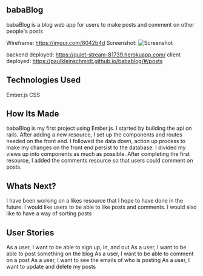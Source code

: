 ## babaBlog

babaBlog is a blog web app for users to make posts and comment on other people's posts

Wireframe: https://imgur.com/8042b4d
Screenshot: ![Screenshot](https://imgur.com/jocYhm3 "screenshot")


backend deployed: https://quiet-stream-81739.herokuapp.com/
client deployed: https://paulkleinschmidt.github.io/babablog/#/posts

## Technologies Used
Ember.js
CSS

## How Its Made

babaBlog is my first project using Ember.js. I started by building the api on rails. After adding a new resource, I set up the components and routes needed on the front end. I followed the data down, action up process to make my changes on the front end persist to the database. I divided my views up into components as much as possible. After completing the first resource, I added the comments resource so that users could comment on posts.

## Whats Next?

I have been working on a likes resource that I hope to have done in the future. I would like users to be able to like posts and comments. I would also like to have a way of sorting posts

## User Stories

As a user, I want to be able to sign up, in, and out
As a user, I want to be able to post something on the blog
As a user, I want to be able to comment on a post
As a user, I want to see the emails of who is posting
As a user, I want to update and delete my posts
